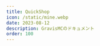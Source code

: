 ```yaml
---
title: QuickShop
icon: /static/mine.webp
date: 2023-08-12
description: GravisMCのドキュメント
order: 100
---
```


